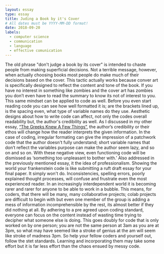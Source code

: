 ```yaml
---
layout: essay
type: essay
title: Juding a Book by it's Cover
# All dates must be YYYY-MM-DD format!
date: 2018-09-20
labels:
  - computer science
  - communication
  - language
  - effective comunication
---
```


The old phrase "don't judge a book by its cover" is intended to chaste people from making superficial decisions. Not a terrible message, however, when actually choosing books most people do make much of their decisions based on the cover. This tactic actually works because conver art is specifically designed to reflect the content and tone of the book. If you have no interest in something like zombies and the cover art has zombies you don’t even have to read the summary to know its not of interest to you. This same mindset can be applied to code as well. Before you even start reading code you can see how well formatted it is; are the brackets lined up, is the spacing even, what type of variable names do they use. Aesthetic designs about how to write code can affect, not only the codes overall readability but, the author's credibility as well. 
	As I discussed in my other essay, [“The Greeks Knew A Few Things”](https://neezcha.github.io/essays/semantics.html), the author’s credibility or their ethos will change how the reader interprets the given information. In the case of coding, irregular formating can give the impression of a patchwork code that the author doesn't fully understand; short variable names that don’t reflect the variables purpose can make the author seem lazy, and so on and so on. With these negative view, even functioning code will be dismissed as ‘something too unpleasant to bother with.’  Also addressed in the previously mentioned essay, it the idea of professionalism. Showing the world your frankenstein code is like submitting a ruft draft essay for your final paper. It simply won't do. Inconsistencies, spelling errors,  poorly explained thought processes, will confuse and frustrate even the most experienced reader. 
	In an increasingly interdependent world it is becoming rarer and rarer for anyone to be able to work in a bubble. This means, for coders, that there will be many, many collaborative projects; colab projects are difficult to begin with but even one member of the group is adding a mess of information incomprehensible by the rest, its almost better if they did nothing at all. By adhering to a pre agreed upon coding standard, everyone can focus on the content instead of wasting time trying to decipher what someone else is doing. This goes doubly for code that is only worked on by one person; you are not the same person at 3am as you are at 3pm, so what may have seemed like a stroke of genius at the am will seem like stroke of madness 3pm. 	So help your fellow coders and yourself out, follow the stet standards. Learning and incorporating them may take some effort but it is far less effort than the chaos ensued by messy code. 
